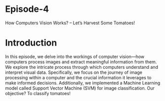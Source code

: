 # Episode-4
 How Computers Vision Works? – Let’s Harvest Some Tomatoes!

# Introduction

In this episode, we delve into the workings of computer vision—how computers process images and extract meaningful information from them. We explore the intricate process through which computers understand and interpret visual data. Specifically, we focus on the journey of image processing within a computer and the crucial information it leverages to make informed decisions. Additionally, we implemented a Machine Learning model called Support Vector Machine (SVM) for image classification. Our objective? To classify tomatoes!
